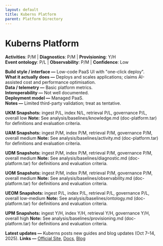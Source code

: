 ```yaml
---
layout: default
title: Kuberns Platform
parent: Platform Directory
---
```


# Kuberns Platform

**Activities**: P/M | **Diagnostics**: P/M | **Provisioning**: Y/H  <br>
**Event ontology**: P/L | **Observability**: P/M | **Confidence**: Low

**Build style / interface —** Low-code PaaS UI with "one-click deploy".  
**What it actually does —** Deploys and scales applications; claims AI-assisted cost and performance optimisation.  
**Data / telemetry —** Basic platform metrics.  
**Interoperability —** Not well documented.  
**Deployment model —** Managed PaaS.  
**Notes —** Limited third-party validation; treat as tentative.

**UKM Snapshots:**
ingest P/L, index N/L, retrieval P/L, governance P/L, overall low
**Note:** See analysis/baselines/knowledge.md (doc-platform.tar) for definitions and evaluation criteria.


**UAM Snapshots:**
ingest P/M, index P/M, retrieval P/M, governance P/M, overall medium
**Note:** See analysis/baselines/activity.md (doc-platform.tar) for definitions and evaluation criteria.

**UDM Snapshots:**
ingest P/M, index P/M, retrieval P/M, governance P/M, overall medium
**Note:** See analysis/baselines/diagnostic.md (doc-platform.tar) for definitions and evaluation criteria.

**UOM Snapshots:**
ingest P/M, index P/M, retrieval P/M, governance P/M, overall medium
**Note:** See analysis/baselines/observability.md (doc-platform.tar) for definitions and evaluation criteria.

**UEOM Snapshots:**
ingest P/L, index P/L, retrieval P/L, governance P/L, overall low-medium
**Note:** See analysis/baselines/ontology.md (doc-platform.tar) for definitions and evaluation criteria.

**UPM Snapshots:**
ingest Y/H, index Y/H, retrieval Y/H, governance Y/H, overall high
**Note:** See analysis/baselines/provisioning.md (doc-platform.tar) for definitions and evaluation criteria.


**Latest updates —** Kuberns posts new guides and blog updates (Oct 7–14, 2025).
**Links —** [Official Site](https://kuberns.com/), [Docs](https://docs.kuberns.com/), [Blog](https://kuberns.com/blogs)